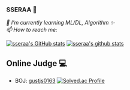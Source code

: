 ### SSERAA 🍰
<!--
**sseraa/sseraa** is a ✨ _special_ ✨ repository because its `README.md` (this file) appears on your GitHub profile.

Here are some ideas to get you started:

- 🔭 I’m currently working on ...
- 🌱 I’m currently learning ML/DL, Algorithm
- 👯 I’m looking to collaborate on ...
- 🤔 I’m looking for help with ...
- 💬 Ask me about ...
- 📫 How to reach me: ...
- 😄 Pronouns: ...
- ⚡ Fun fact: ...
 -->

<p>
  <em>
    🌱 I’m currently learning ML/DL, Algorithm ✨ <br>
    📫 How to reach me:
  </em>  
</p>

[![sseraa's GitHub stats](https://github-readme-stats.vercel.app/api?username=sseraa&show_icons=true)](https://github.com/anuraghazra/github-readme-stats)
[![sseraa's github stats](https://github-readme-stats.vercel.app/api/top-langs/?username=sseraa&show_icons=true&hide_border=true&title_color=004386&icon_color=004386&layout=compact)](https://github.com/sseraa)

## Online Judge 💻
* BOJ: [gustjs0163](http://icpc.me/gustjs0163) [![Solved.ac Profile](http://mazassumnida.wtf/api/mini/generate_badge?boj=gustjs0163)](https://solved.ac/gustjs0163)


